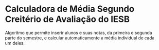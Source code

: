 # Calculadora de Média Segundo Creitério de Avaliação do IESB

Algoritmo que permite inserir alunos e suas notas, da primeira e segunda parte do semestre, e calcular automaticamente a média individual de cada um deles.
